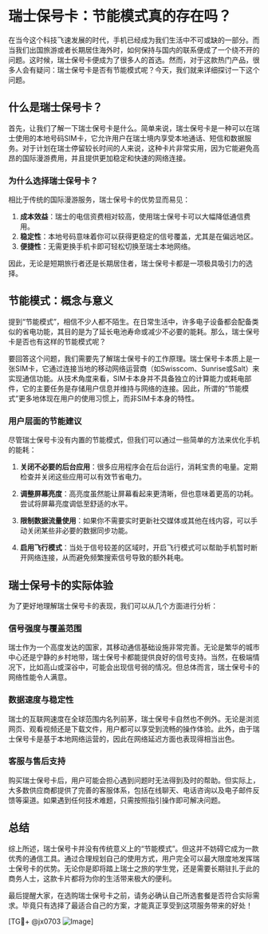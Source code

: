 # 瑞士保号卡：节能模式真的存在吗？

在当今这个科技飞速发展的时代，手机已经成为我们生活中不可或缺的一部分。而当我们出国旅游或者长期居住海外时，如何保持与国内的联系便成了一个绕不开的问题。这时候，瑞士保号卡便成为了很多人的首选。然而，对于这款热门产品，很多人会有疑问：瑞士保号卡是否有节能模式呢？今天，我们就来详细探讨一下这个问题。

## 什么是瑞士保号卡？

首先，让我们了解一下瑞士保号卡是什么。简单来说，瑞士保号卡是一种可以在瑞士使用的本地号码SIM卡，它允许用户在瑞士境内享受本地通话、短信和数据服务。对于计划在瑞士停留较长时间的人来说，这种卡片非常实用，因为它能避免高昂的国际漫游费用，并且提供更加稳定和快速的网络连接。

### 为什么选择瑞士保号卡？

相比于传统的国际漫游服务，瑞士保号卡的优势显而易见：

1. **成本效益**：瑞士的电信资费相对较高，使用瑞士保号卡可以大幅降低通信费用。
2. **稳定性**：本地号码意味着你可以获得更稳定的信号覆盖，尤其是在偏远地区。
3. **便捷性**：无需更换手机卡即可轻松切换至瑞士本地网络。

因此，无论是短期旅行者还是长期居住者，瑞士保号卡都是一项极具吸引力的选择。

## 节能模式：概念与意义

提到“节能模式”，相信不少人都不陌生。在日常生活中，许多电子设备都会配备类似的省电功能，其目的是为了延长电池寿命或减少不必要的能耗。那么，瑞士保号卡是否也有这样的节能模式呢？

要回答这个问题，我们需要先了解瑞士保号卡的工作原理。瑞士保号卡本质上是一张SIM卡，它通过连接当地的移动网络运营商（如Swisscom、Sunrise或Salt）来实现通信功能。从技术角度来看，SIM卡本身并不具备独立的计算能力或耗电部件，它的主要任务是存储用户信息并维持与网络的连接。因此，所谓的“节能模式”更多地体现在用户的使用习惯上，而非SIM卡本身的特性。

### 用户层面的节能建议

尽管瑞士保号卡没有内置的节能模式，但我们可以通过一些简单的方法来优化手机的能耗：

1. **关闭不必要的后台应用**：很多应用程序会在后台运行，消耗宝贵的电量。定期检查并关闭这些应用可以有效节省电力。
   
2. **调整屏幕亮度**：高亮度虽然能让屏幕看起来更清晰，但也意味着更高的功耗。尝试将屏幕亮度调低至舒适的水平。

3. **限制数据流量使用**：如果你不需要实时更新社交媒体或其他在线内容，可以手动关闭某些非必要的数据同步功能。

4. **启用飞行模式**：当处于信号较差的区域时，开启飞行模式可以帮助手机暂时断开网络连接，从而避免频繁搜索信号导致的额外耗电。

## 瑞士保号卡的实际体验

为了更好地理解瑞士保号卡的表现，我们可以从几个方面进行分析：

### 信号强度与覆盖范围

瑞士作为一个高度发达的国家，其移动通信基础设施非常完善。无论是繁华的城市中心还是宁静的乡村地带，瑞士保号卡都能提供良好的信号支持。当然，在极端情况下，比如高山或深谷中，可能会出现信号弱的情况。但总体而言，瑞士保号卡的网络性能令人满意。

### 数据速度与稳定性

瑞士的互联网速度在全球范围内名列前茅，瑞士保号卡自然也不例外。无论是浏览网页、观看视频还是下载文件，用户都可以享受到流畅的操作体验。此外，由于瑞士保号卡是基于本地网络运营的，因此在网络延迟方面也表现得相当出色。

### 客服与售后支持

购买瑞士保号卡后，用户可能会担心遇到问题时无法得到及时的帮助。但实际上，大多数供应商都提供了完善的客服体系，包括在线聊天、电话咨询以及电子邮件反馈等渠道。如果遇到任何技术难题，只需按照指引操作即可解决问题。

## 总结

综上所述，瑞士保号卡并没有传统意义上的“节能模式”。但这并不妨碍它成为一款优秀的通信工具。通过合理规划自己的使用方式，用户完全可以最大限度地发挥瑞士保号卡的优势。无论你是即将踏上瑞士之旅的学生党，还是需要长期驻扎于此的商务人士，这款卡片都将为你的生活带来极大的便利。

最后提醒大家，在选购瑞士保号卡之前，请务必确认自己所选套餐是否符合实际需求。毕竟只有选择了最适合自己的方案，才能真正享受到这项服务带来的好处！

[TG💪+ @jx0703 ![Image](https://github.com/user-attachments/assets/dbca1d08-cadb-493c-b0ec-ad6f7a83f270)]